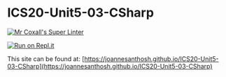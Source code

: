 # ICS20-Unit5-03-CSharp

[![Mr Coxall's Super Linter](https://github.com/joannesanthosh/ICS20-Unit5-03-CSharp/workflows/Mr%20Coxall's%20Super%20Linter/badge.svg)](https://github.com/joannesanthosh/ICS20-Unit5-03-CSharp/actions)

[![Run on Repl.it](https://repl.it/badge/github/joannesanthosh/ICS20-Unit5-03-CSharp)](https://repl.it/github/joannesanthosh/ICS20-Unit5-03-CSharp)

This site can be found at: [https://joannesanthosh.github.io/ICS20-Unit5-03-CSharp](https://joannesanthosh.github.io/ICS20-Unit5-03-CSharp)
  
